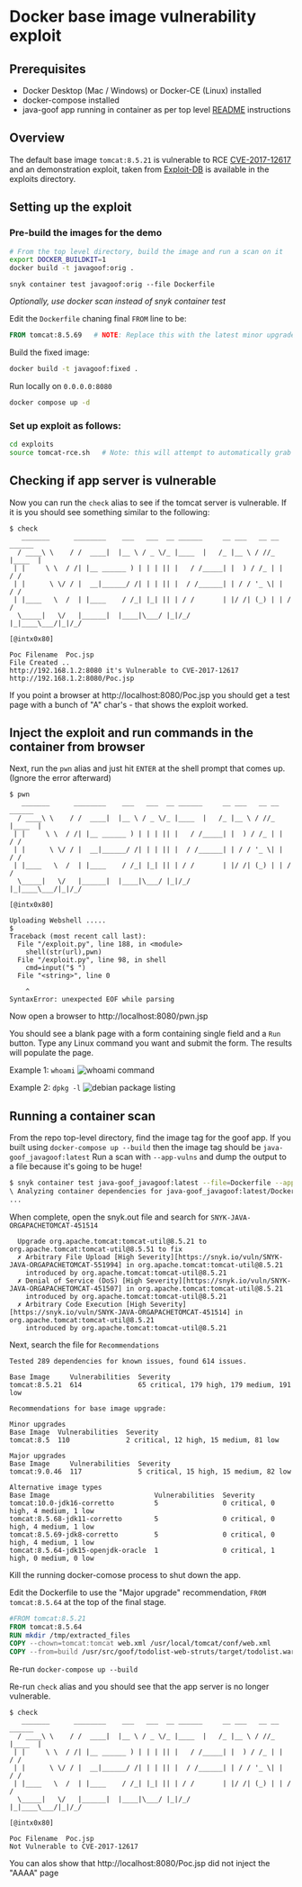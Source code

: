 # Docker base image vulnerability exploit

## Prerequisites
* Docker Desktop (Mac / Windows) or Docker-CE (Linux) installed
* docker-compose installed  
* java-goof app running in container as per top level [README](/README.md) instructions

## Overview
The default base image `tomcat:8.5.21` is vulnerable to RCE [CVE-2017-12617](https://snyk.io/vuln/SNYK-JAVA-ORGAPACHETOMCAT-451514)
and an demonstration exploit, taken from [Exploit-DB](https://www.exploit-db.com/exploits/42966) is available in the exploits directory.

## Setting up the exploit

### Pre-build the images for the demo
```bash
# From the top level directory, build the image and run a scan on it
export DOCKER_BUILDKIT=1
docker build -t javagoof:orig .
```
```
snyk container test javagoof:orig --file Dockerfile
```
_Optionally, use docker scan instead of snyk container test_

Edit the `Dockerfile` chaning final `FROM` line to be:
```dockerfile
FROM tomcat:8.5.69   # NOTE: Replace this with the latest minor upgrade from the above scan
```

Build the fixed image:
```bash
docker build -t javagoof:fixed .
```


Run locally on `0.0.0.0:8080`
```bash
docker compose up -d
```

### Set up exploit as follows:

```bash
cd exploits
source tomcat-rce.sh   # Note: this will attempt to automatically grab your host IP and will echo it out, make sure it's correct for your OS
```

## Checking if app server is vulnerable
Now you can run the `check` alias to see if the tomcat server is vulnerable.
If it is you should see something similar to the following:

```ascii
$ check
   _______      ________    ___   ___  __ ______     __ ___   __ __ ______ 
  / ____\ \    / /  ____|  |__ \ / _ \/_ |____  |   /_ |__ \ / //_ |____  |
 | |     \ \  / /| |__ ______ ) | | | || |   / /_____| |  ) / /_ | |   / / 
 | |      \ \/ / |  __|______/ /| | | || |  / /______| | / / '_ \| |  / /  
 | |____   \  /  | |____    / /_| |_| || | / /       | |/ /| (_) | | / /   
  \_____|   \/   |______|  |____|\___/ |_|/_/        |_|____\___/|_|/_/    

[@intx0x80]

Poc Filename  Poc.jsp
File Created ..
http://192.168.1.2:8080 it's Vulnerable to CVE-2017-12617
http://192.168.1.2:8080/Poc.jsp
```

If you point a browser at http://localhost:8080/Poc.jsp you should get a test page with a bunch of "A" char's - that shows the exploit worked.

## Inject the exploit and run commands in the container from browser 
Next, run the `pwn` alias and just hit `ENTER` at the shell prompt that comes up. (Ignore the error afterward)

```ascii
$ pwn
   _______      ________    ___   ___  __ ______     __ ___   __ __ ______ 
  / ____\ \    / /  ____|  |__ \ / _ \/_ |____  |   /_ |__ \ / //_ |____  |
 | |     \ \  / /| |__ ______ ) | | | || |   / /_____| |  ) / /_ | |   / / 
 | |      \ \/ / |  __|______/ /| | | || |  / /______| | / / '_ \| |  / /  
 | |____   \  /  | |____    / /_| |_| || | / /       | |/ /| (_) | | / /   
  \_____|   \/   |______|  |____|\___/ |_|/_/        |_|____\___/|_|/_/    

[@intx0x80]

Uploading Webshell .....
$ 
Traceback (most recent call last):
  File "/exploit.py", line 188, in <module>
    shell(str(url),pwn)
  File "/exploit.py", line 98, in shell
    cmd=input("$ ")
  File "<string>", line 0
    
    ^
SyntaxError: unexpected EOF while parsing
```

Now open a browser to http://localhost:8080/pwn.jsp

You should see a blank page with a form containing single field and a `Run` button.  Type any Linux command you want and submit the form.
The results will populate the page.

Example 1: `whoami`
![whoami command](whoami-cmd.png)

Example 2: `dpkg -l`
![debian package listing](dpkg-cmd.png)

## Running a container scan
From the repo top-level directory, find the image tag for the goof app.  If you built using `docker-compose up --build` then the image tag should be `java-goof_javagoof:latest`
Run a scan with `--app-vulns` and dump the output to a file because it's going to be huge!

```bash
$ snyk container test java-goof_javagoof:latest --file=Dockerfile --app-vulns > snyk.out
\ Analyzing container dependencies for java-goof_javagoof:latest/Dockerfile
...
```

When complete, open the snyk.out file and search for `SNYK-JAVA-ORGAPACHETOMCAT-451514`
```ascii
  Upgrade org.apache.tomcat:tomcat-util@8.5.21 to org.apache.tomcat:tomcat-util@8.5.51 to fix
  ✗ Arbitrary File Upload [High Severity][https://snyk.io/vuln/SNYK-JAVA-ORGAPACHETOMCAT-551994] in org.apache.tomcat:tomcat-util@8.5.21
    introduced by org.apache.tomcat:tomcat-util@8.5.21
  ✗ Denial of Service (DoS) [High Severity][https://snyk.io/vuln/SNYK-JAVA-ORGAPACHETOMCAT-451507] in org.apache.tomcat:tomcat-util@8.5.21
    introduced by org.apache.tomcat:tomcat-util@8.5.21
  ✗ Arbitrary Code Execution [High Severity][https://snyk.io/vuln/SNYK-JAVA-ORGAPACHETOMCAT-451514] in org.apache.tomcat:tomcat-util@8.5.21
    introduced by org.apache.tomcat:tomcat-util@8.5.21
```

Next, search the file for `Recommendations`

```ascii
Tested 289 dependencies for known issues, found 614 issues.

Base Image     Vulnerabilities  Severity
tomcat:8.5.21  614              65 critical, 179 high, 179 medium, 191 low

Recommendations for base image upgrade:

Minor upgrades
Base Image  Vulnerabilities  Severity
tomcat:8.5  110              2 critical, 12 high, 15 medium, 81 low

Major upgrades
Base Image     Vulnerabilities  Severity
tomcat:9.0.46  117              5 critical, 15 high, 15 medium, 82 low

Alternative image types
Base Image                          Vulnerabilities  Severity
tomcat:10.0-jdk16-corretto          5                0 critical, 0 high, 4 medium, 1 low
tomcat:8.5.68-jdk11-corretto        5                0 critical, 0 high, 4 medium, 1 low
tomcat:8.5.69-jdk8-corretto         5                0 critical, 0 high, 4 medium, 1 low
tomcat:8.5.64-jdk15-openjdk-oracle  1                0 critical, 1 high, 0 medium, 0 low
```

Kill the running docker-comose process to shut down the app.

Edit the Dockerfile to use the "Major upgrade" recommendation, `FROM tomcat:8.5.64` at the top of the final stage.
```dockerfile
#FROM tomcat:8.5.21
FROM tomcat:8.5.64
RUN mkdir /tmp/extracted_files
COPY --chown=tomcat:tomcat web.xml /usr/local/tomcat/conf/web.xml
COPY --from=build /usr/src/goof/todolist-web-struts/target/todolist.war /usr/local/tomcat/webapps/todolist.war
```

Re-run `docker-compose up --build`

Re-run `check` alias and you should see that the app server is no longer vulnerable.
```ascii
$ check
   _______      ________    ___   ___  __ ______     __ ___   __ __ ______ 
  / ____\ \    / /  ____|  |__ \ / _ \/_ |____  |   /_ |__ \ / //_ |____  |
 | |     \ \  / /| |__ ______ ) | | | || |   / /_____| |  ) / /_ | |   / / 
 | |      \ \/ / |  __|______/ /| | | || |  / /______| | / / '_ \| |  / /  
 | |____   \  /  | |____    / /_| |_| || | / /       | |/ /| (_) | | / /   
  \_____|   \/   |______|  |____|\___/ |_|/_/        |_|____\___/|_|/_/    

[@intx0x80]

Poc Filename  Poc.jsp
Not Vulnerable to CVE-2017-12617 
```

You can alos show that http://localhost:8080/Poc.jsp did not inject the "AAAA" page
